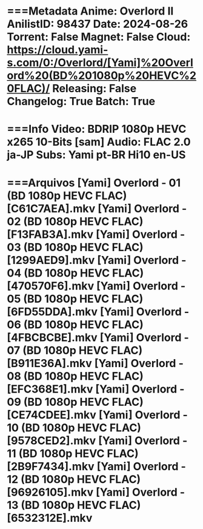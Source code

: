 ===Metadata
Anime: Overlord II
AnilistID: 98437
Date: 2024-08-26
Torrent: False
Magnet: False
Cloud: https://cloud.yami-s.com/0:/Overlord/[Yami]%20Overlord%20(BD%201080p%20HEVC%20FLAC)/
Releasing: False
Changelog: True
Batch: True
===

===Info
Video:
BDRIP 1080p HEVC x265 10-Bits [sam]
Audio:
FLAC 2.0 ja-JP
Subs:
Yami pt-BR
Hi10 en-US
===

===Arquivos
[Yami] Overlord - 01 (BD 1080p HEVC FLAC) [C61C7AEA].mkv
[Yami] Overlord - 02 (BD 1080p HEVC FLAC) [F13FAB3A].mkv
[Yami] Overlord - 03 (BD 1080p HEVC FLAC) [1299AED9].mkv
[Yami] Overlord - 04 (BD 1080p HEVC FLAC) [470570F6].mkv
[Yami] Overlord - 05 (BD 1080p HEVC FLAC) [6FD55DDA].mkv
[Yami] Overlord - 06 (BD 1080p HEVC FLAC) [4FBCBCBE].mkv
[Yami] Overlord - 07 (BD 1080p HEVC FLAC) [B911E36A].mkv
[Yami] Overlord - 08 (BD 1080p HEVC FLAC) [EFC368E1].mkv
[Yami] Overlord - 09 (BD 1080p HEVC FLAC) [CE74CDEE].mkv
[Yami] Overlord - 10 (BD 1080p HEVC FLAC) [9578CED2].mkv
[Yami] Overlord - 11 (BD 1080p HEVC FLAC) [2B9F7434].mkv
[Yami] Overlord - 12 (BD 1080p HEVC FLAC) [96926105].mkv
[Yami] Overlord - 13 (BD 1080p HEVC FLAC) [6532312E].mkv
===
